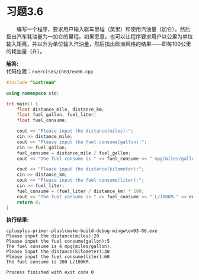 # 习题3.6

&emsp;&emsp;编写一个程序，要求用户输入驱车里程（英里）和使用汽油量（加仑），然后指出汽车耗油量为一加仑的里程。如果愿意，也可以让程序要求用户以公里为单位输入距离，并以升为单位输入汽油量，然后指出欧洲风格的结果——即每100公里的耗油量（升）。

**解答:**  
代码位置：`exercises/ch03/ex06.cpp`
```c++
#include "iostream"

using namespace std;

int main() {
    float distance_mile, distance_km;
    float fuel_gallon, fuel_liter;
    float fuel_consume;

    cout << "Please input the distance(miles):";
    cin >> distance_mile;
    cout << "Please input the fuel consume(gallon):";
    cin >> fuel_gallon;
    fuel_consume = distance_mile / fuel_gallon;
    cout << "The fuel consume is " << fuel_consume << " mpg(miles/gallon)." << endl;

    cout << "Please input the distance(kilometer):";
    cin >> distance_km;
    cout << "Please input the fuel consume(liter):";
    cin >> fuel_liter;
    fuel_consume = (fuel_liter / distance_km) * 100;
    cout << "The fuel consume is " << fuel_consume << " L/100KM." << endl;
    return 0;
}
```

**执行结果:**
```
cplusplus-primer-plus\cmake-build-debug-mingw\ex03-06.exe
Please input the distance(miles):20
Please input the fuel consume(gallon):5
The fuel consume is 4 mpg(miles/gallon).
Please input the distance(kilometer):30
Please input the fuel consume(liter):60
The fuel consume is 200 L/100KM.

Process finished with exit code 0
```